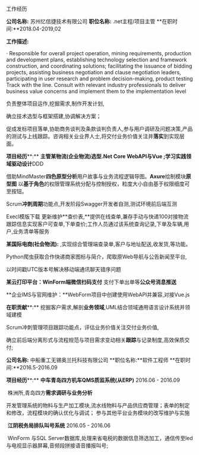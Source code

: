 工作经历

 

 

 

**公司名称:**	苏州忆信捷技术有限公司  **职位名称:** .net主程/项目主管       **在职时间:**2018.04-2019,02

 

**工作描述:**	

· Responsible for overall project operation, mining requirements, production and development plans, establishing technology selection and framework construction, and coordinating solutions; facilitating the issuance of bidding projects, assisting business negotiation and clause negotiation leaders, participating in user research and problem decision-making, product testing Track with the line. Consult with relevant industry professionals to deliver business value concerns and implement them to the implementation level 



负责整体项目运作,挖掘需求,制作开发计划,

确立技术选型与框架搭建,协调解决方案；

​	促成发标项目落单,协助商务谈判及条款谈判负责人,参与用户调研及问题决策,产品的测试与上线跟踪。咨询相关业业界人士,将交付业务价值关注并**落实**到实现层面。

**项目经历****:**  **主管某物流(企业物流)**选型.Net Core WebAPI与Vue ;学习实践**领域驱动设计**DDD

借助MindMaster**四色原型分析**用户故事与业务流程逻辑导图。**Axure**绘制模块**原型图** 以**基于角色**的权限管理系统分配与控制授权，粒度大小自由基于权限细度可至按钮。

Scrum**冲刺周期**功能点,开发阶段Swagger开发者自测,测试环境前后端互测

Execl模版下载 更新维护**查价表,**提供在线查单,兼存手动与快递100对接物流跟踪信息实现客户可查单,下单查价;工作人员通过该系统查询记录,下单及车辆,用户,业务清单等服务

**某国际电商(社会物流):** ,实现综合管理端查录单,客户与地址配送,收发货,等功能。

Python爬虫获取合作快递商家图标与简介，爬取原Web导航与公告新闻至平台,

以时间戳UTC版本号解决移动端通讯聊天错序问题 

**某云打印平台：**WinForm端**微信扫码支付**  支付下单出单等**公众号消息推送**

**企业IMS与官网维护：**WebForm项目中创建使用WebAPI并兼容,对接Vue.js

**在职贡献****:**  挖掘客户需求,解剖**业务领域**,UML结合领域通用语言设计系统并领域建模

Scrum冲刺管理项目跟踪功能点，评估业务价值关注交付业务价值,

确立前后端分离形式与流程规范与项目需求变动相关**跟踪**与记录制度,高效保质交付;

 

 

**公司名称:**	中船重工无锡奥兰托科技有限公司   **职位名称:**软件工程师      **在职时间:**2016.5-2016.09

 

**项目经历****:**	**中车青岛四方机车QMS质监系统(从ERP)**			2016.06 - 2016.09

​	株洲所,青岛四方**需求调研与业务分析**	

​	开发管理系统的物料与生产加工模块,流水线物料与产品供应商管理；表单的制定和修改，流程模块的确认优化与调试；	参与其他平台业务模块的改写维护与实施

​	**江阴税务局排队叫号系统**					2016.05 - 2016.06

​		WinForm 与SQL Server数据库,处理来省电税的数据信息筛选加工，通信传至led与电视显示器屏幕,音频段拼接语音播报叫号;